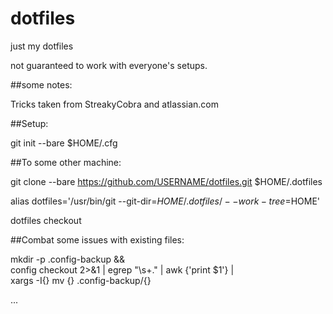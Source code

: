 # dotfiles
just my dotfiles

not guaranteed to work with everyone's setups.

##some notes:

Tricks taken from StreakyCobra and atlassian.com

##Setup:

git init --bare $HOME/.cfg

##To some other machine:

git clone --bare https://github.com/USERNAME/dotfiles.git $HOME/.dotfiles

alias dotfiles='/usr/bin/git --git-dir=$HOME/.dotfiles/ --work-tree=$HOME'

dotfiles checkout

##Combat some issues with existing files:

mkdir -p .config-backup && \
config checkout 2>&1 | egrep "\s+\." | awk {'print $1'} | \
xargs -I{} mv {} .config-backup/{}




...
